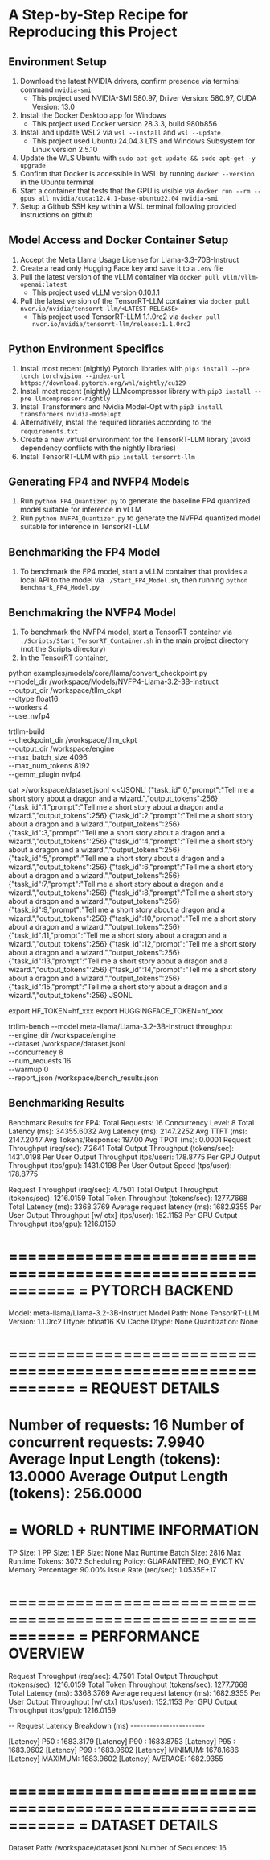 # A Step-by-Step Recipe for Reproducing this Project

## Environment Setup
1. Download the latest NVIDIA drivers, confirm presence via terminal command `nvidia-smi`
    * This project used  NVIDIA-SMI 580.97, Driver Version: 580.97, CUDA Version: 13.0
2. Install the Docker Desktop app for Windows 
    * This project used Docker version 28.3.3, build 980b856
3. Install and update WSL2 via `wsl --install` and `wsl --update`
    * This project used Ubuntu 24.04.3 LTS and Windows Subsystem for Linux version 2.5.10
4. Update the WLS Ubuntu with `sudo apt-get update && sudo apt-get -y upgrade`
4. Confirm that Docker is accessible in WSL by running `docker --version` in the Ubuntu terminal
5. Start a container that tests that the GPU is visible via `docker run --rm --gpus all nvidia/cuda:12.4.1-base-ubuntu22.04 nvidia-smi`
6. Setup a Github SSH key within a WSL terminal following provided instructions on github

## Model Access and Docker Container Setup
1. Accept the Meta Llama Usage License for Llama-3.3-70B-Instruct
2. Create a read only Hugging Face key and save it to a `.env` file
3. Pull the latest version of the vLLM container via `docker pull vllm/vllm-openai:latest`
    * This project used vLLM version 0.10.1.1
4. Pull the latest version of the TensorRT-LLM container via `docker pull nvcr.io/nvidia/tensorrt-llm/<LATEST RELEASE>`
    * This project used TensorRT-LLM 1.1.0rc2 via `docker pull nvcr.io/nvidia/tensorrt-llm/release:1.1.0rc2`

## Python Environment Specifics
1. Install most recent (nightly) Pytorch libraries with `pip3 install --pre torch torchvision --index-url https://download.pytorch.org/whl/nightly/cu129`
2. Install most recent (nightly) LLMcompressor library with `pip3 install --pre llmcompressor-nightly`
3. Install Transformers and Nvidia Model-Opt with `pip3 install transformers nvidia-modelopt`
4. Alternatively, install the required libraries according to the `requirements.txt`
5. Create a new virtual environment for the TensorRT-LLM library (avoid dependency conflicts with the nightly libraries)
6. Install TensorRT-LLM with `pip install tensorrt-llm`

## Generating FP4 and NVFP4 Models
1. Run `python FP4_Quantizer.py` to generate the baseline FP4 quantized model suitable for inference in vLLM
2. Run `python NVFP4_Quantizer.py` to generate the NVFP4 quantized model suitable for inference in TensorRT-LLM

## Benchmarking the FP4 Model
1. To benchmark the FP4 model, start a vLLM container that provides a local API to the model via `./Start_FP4_Model.sh`, then running `python Benchmark_FP4_Model.py`

## Benchmakring the NVFP4 Model
1. To benchmark the NVFP4 model, start a TensorRT container via `./Scripts/Start_TensorRT_Container.sh` in the main project directory (not the Scripts directory)
2. In the TensorRT container, 


python examples/models/core/llama/convert_checkpoint.py \
  --model_dir /workspace/Models/NVFP4-Llama-3.2-3B-Instruct \
  --output_dir /workspace/tllm_ckpt \
  --dtype float16 \
  --workers 4 \
  --use_nvfp4

  trtllm-build \
  --checkpoint_dir /workspace/tllm_ckpt \
  --output_dir /workspace/engine \
  --max_batch_size 4096 \
  --max_num_tokens 8192 \
  --gemm_plugin nvfp4

  cat >/workspace/dataset.jsonl <<'JSONL'
{"task_id":0,"prompt":"Tell me a short story about a dragon and a wizard.","output_tokens":256}
{"task_id":1,"prompt":"Tell me a short story about a dragon and a wizard.","output_tokens":256}
{"task_id":2,"prompt":"Tell me a short story about a dragon and a wizard.","output_tokens":256}
{"task_id":3,"prompt":"Tell me a short story about a dragon and a wizard.","output_tokens":256}
{"task_id":4,"prompt":"Tell me a short story about a dragon and a wizard.","output_tokens":256}
{"task_id":5,"prompt":"Tell me a short story about a dragon and a wizard.","output_tokens":256}
{"task_id":6,"prompt":"Tell me a short story about a dragon and a wizard.","output_tokens":256}
{"task_id":7,"prompt":"Tell me a short story about a dragon and a wizard.","output_tokens":256}
{"task_id":8,"prompt":"Tell me a short story about a dragon and a wizard.","output_tokens":256}
{"task_id":9,"prompt":"Tell me a short story about a dragon and a wizard.","output_tokens":256}
{"task_id":10,"prompt":"Tell me a short story about a dragon and a wizard.","output_tokens":256}
{"task_id":11,"prompt":"Tell me a short story about a dragon and a wizard.","output_tokens":256}
{"task_id":12,"prompt":"Tell me a short story about a dragon and a wizard.","output_tokens":256}
{"task_id":13,"prompt":"Tell me a short story about a dragon and a wizard.","output_tokens":256}
{"task_id":14,"prompt":"Tell me a short story about a dragon and a wizard.","output_tokens":256}
{"task_id":15,"prompt":"Tell me a short story about a dragon and a wizard.","output_tokens":256}
JSONL

export HF_TOKEN=hf_xxx
export HUGGINGFACE_TOKEN=hf_xxx

trtllm-bench --model meta-llama/Llama-3.2-3B-Instruct throughput \
  --engine_dir /workspace/engine \
  --dataset /workspace/dataset.jsonl \
  --concurrency 8 \
  --num_requests 16 \
  --warmup 0 \
  --report_json /workspace/bench_results.json



## Benchmarking Results
Benchmark Results for FP4:
Total Requests:                         16
Concurrency Level:                      8
Total Latency (ms):                     34355.6032
Avg Latency (ms):                       2147.2252
Avg TTFT (ms):                          2147.2047
Avg Tokens/Response:                    197.00
Avg TPOT (ms):                          0.0001
Request Throughput (req/sec):           7.2641
Total Output Throughput (tokens/sec):   1431.0198
Per User Output Throughput (tps/user):  178.8775
Per GPU Output Throughput (tps/gpu):    1431.0198
Per User Output Speed (tps/user):       178.8775

Request Throughput (req/sec):                     4.7501
Total Output Throughput (tokens/sec):             1216.0159
Total Token Throughput (tokens/sec):              1277.7668
Total Latency (ms):                               3368.3769
Average request latency (ms):                     1682.9355
Per User Output Throughput [w/ ctx] (tps/user):   152.1153
Per GPU Output Throughput (tps/gpu):              1216.0159

===========================================================
= PYTORCH BACKEND
===========================================================
Model:                  meta-llama/Llama-3.2-3B-Instruct
Model Path:             None
TensorRT-LLM Version:   1.1.0rc2
Dtype:                  bfloat16
KV Cache Dtype:         None
Quantization:           None

===========================================================
= REQUEST DETAILS
===========================================================
Number of requests:             16
Number of concurrent requests:  7.9940
Average Input Length (tokens):  13.0000
Average Output Length (tokens): 256.0000
===========================================================
= WORLD + RUNTIME INFORMATION
===========================================================
TP Size:                1
PP Size:                1
EP Size:                None
Max Runtime Batch Size: 2816
Max Runtime Tokens:     3072
Scheduling Policy:      GUARANTEED_NO_EVICT
KV Memory Percentage:   90.00%
Issue Rate (req/sec):   1.0535E+17

===========================================================
= PERFORMANCE OVERVIEW
===========================================================
Request Throughput (req/sec):                     4.7501
Total Output Throughput (tokens/sec):             1216.0159
Total Token Throughput (tokens/sec):              1277.7668
Total Latency (ms):                               3368.3769
Average request latency (ms):                     1682.9355
Per User Output Throughput [w/ ctx] (tps/user):   152.1153
Per GPU Output Throughput (tps/gpu):              1216.0159

-- Request Latency Breakdown (ms) -----------------------

[Latency] P50    : 1683.3179
[Latency] P90    : 1683.8753
[Latency] P95    : 1683.9602
[Latency] P99    : 1683.9602
[Latency] MINIMUM: 1678.1686
[Latency] MAXIMUM: 1683.9602
[Latency] AVERAGE: 1682.9355

===========================================================
= DATASET DETAILS
===========================================================
Dataset Path:         /workspace/dataset.jsonl
Number of Sequences:  16

